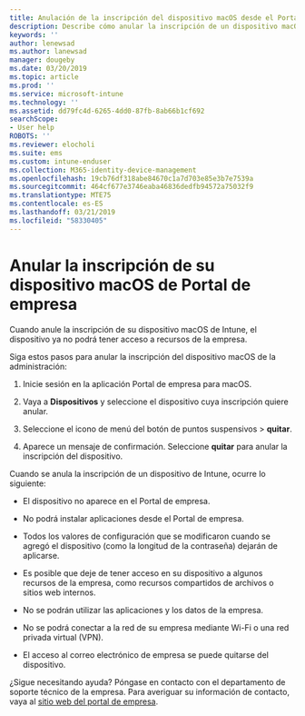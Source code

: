 ```yaml
---
title: Anulación de la inscripción del dispositivo macOS desde el Portal de empresa de Intune | Microsoft Docs
description: Describe cómo anular la inscripción de un dispositivo macOS desde Portal de empresa de Intune
keywords: ''
author: lenewsad
ms.author: lanewsad
manager: dougeby
ms.date: 03/20/2019
ms.topic: article
ms.prod: ''
ms.service: microsoft-intune
ms.technology: ''
ms.assetid: dd79fc4d-6265-4dd0-87fb-8ab66b1cf692
searchScope:
- User help
ROBOTS: ''
ms.reviewer: elocholi
ms.suite: ems
ms.custom: intune-enduser
ms.collection: M365-identity-device-management
ms.openlocfilehash: 19cb76df318abe84670c1a7d703e85e3b7e7539a
ms.sourcegitcommit: 464cf677e3746eaba46836dedfb94572a75032f9
ms.translationtype: MTE75
ms.contentlocale: es-ES
ms.lasthandoff: 03/21/2019
ms.locfileid: "58330405"
---
```

# <a name="unenroll-your-macos-device-from-company-portal"></a>Anular la inscripción de su dispositivo macOS de Portal de empresa

Cuando anule la inscripción de su dispositivo macOS de Intune, el dispositivo ya no podrá tener acceso a recursos de la empresa.

Siga estos pasos para anular la inscripción del dispositivo macOS de la administración:

1.  Inicie sesión en la aplicación Portal de empresa para macOS.
2.  Vaya a **Dispositivos** y seleccione el dispositivo cuya inscripción quiere anular.

3.  Seleccione el icono de menú del botón de puntos suspensivos > **quitar**.
4.  Aparece un mensaje de confirmación. Seleccione **quitar** para anular la inscripción del dispositivo. 

Cuando se anula la inscripción de un dispositivo de Intune, ocurre lo siguiente:

-   El dispositivo no aparece en el Portal de empresa.

-   No podrá instalar aplicaciones desde el Portal de empresa.

-   Todos los valores de configuración que se modificaron cuando se agregó el dispositivo (como la longitud de la contraseña) dejarán de aplicarse.

-   Es posible que deje de tener acceso en su dispositivo a algunos recursos de la empresa, como recursos compartidos de archivos o sitios web internos.

-   No se podrán utilizar las aplicaciones y los datos de la empresa.

-   No se podrá conectar a la red de su empresa mediante Wi-Fi o una red privada virtual (VPN).

-   El acceso al correo electrónico de empresa se puede quitarse del dispositivo.

¿Sigue necesitando ayuda? Póngase en contacto con el departamento de soporte técnico de la empresa. Para averiguar su información de contacto, vaya al [sitio web del portal de empresa](https://go.microsoft.com/fwlink/?linkid=2010980).
